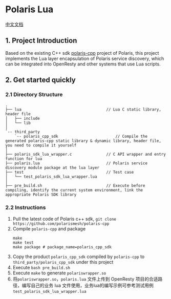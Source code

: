 # Polaris Lua

[中文文档](./README-zh.md)

## 1. Project Introduction 

Based on the existing C++ sdk [polaris-cpp](https://github.com/polarismesh/polaris-cpp)  project of Polaris, this project implements the Lua layer encapsulation of Polaris service discovery, which can be integrated into OpenResty and other systems that use Lua scripts. 
## 2. Get started quickly 
### 2.1 Directory Structure 
```
.
├── lua                                     // Lua C static library, header file 
│   ├── include
│   └── lib
│
`-- third_party
    `-- polaris_cpp_sdk                         // Compile the generated polaris-cpp static library & dynamic library, header file, you need to compile it yourself 
│
├── polaris_sdk_lua_wrapper.c               // C API wrapper and entry function for lua 
├── polaris.lua                             // Polaris service discovery module package at the lua layer 
├── test                                    // Test case 
│   └── test_polaris_sdk_lua_wrapper.lua
│
├── pre_build.sh                            // Execute before compiling, identify the current system environment, link the appropriate Polaris SDK library 
```

### 2.2 Instructions

1. Pull the latest code of Polaris c++ sdk, `git clone https://github.com/polarismesh/polaris-cpp`
2. Compile `polaris-cpp` and package 
    ```
    make
    make test
    make package # package_name=polaris_cpp_sdk
    ```
3. Copy the product `polaris_cpp_sdk` compiled by `polaris-cpp` to `third_party/polaris_cpp_sdk` under this project 
4. Execute `bash pre_build.sh` 
5. Execute `make` to generate `polariswrapper.so` 
6. 将`polariswrapper.so`，`polaris.lua` 文件上传到 OpenResty 项目的合适路径，编写自己的业务 lua 文件使用，业务lua的编写示例可参考测试用例 `test_polaris_sdk_lua_wrapper.lua`

